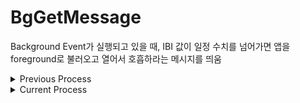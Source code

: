 # BgGetMessage
Background Event가 실행되고 있을 때, IBI 값이 일정 수치를 넘어가면 앱을 foreground로 불러오고 열어서 호흡하라는 메시지를 띄움


<details>
<summary>Previous Process</summary>
<div markdown = "1">

* `BgGetMessageApp.mc`의 `onPhone()`에서 휴대폰 메시지(String)를 받고 있음

* 기존 Garmin 예제는 일단 foreground고...
    - 휴대폰에서 메시지를 받으면 변수 String에 파싱해서 담아줌
    - foreground 화면 View에 받은 텍스트를 보여주고 있으나, 메시지를 받는 함수를 Background App... 혹은 `onTemporalEvent()`에 구현한 뒤 받은 텍스트를 판별하는 코드를 짜보자

→ 휴대폰 메시지를 받는 건 foreground에서만 가능한 동작으로 추정됨(아닐 수도 있음ㅜ)

~~[안드로이드](https://github.com/coitloz88/connectiq-android-sdk/tree/main/Comm%20Android)의 `ConnectIQ.IQOpenApplicationListener()`와 `openMyApp()`을 사용~~

~~ - 워치에서 수집된 센서 데이터가 휴대폰 앱으로 넘어오면, 이런저런 연산 후 워치 앱으로 피드백을 주어야 한다고 판단하는 경우(앱을 열어서 메시지를 보낼 필요 O), 일단 워치에서 앱을 열고 foreground가 실행되면 메시지를 띄운다.~~

* 그런데 어차피 foreground로 앱이 켜지는 거라면 foreground에서 다시 데이터를 수집하면 되니까 굳이 background data를 넘길 필요는 없지 않나? → IBI 데이터를 넘길 필요는 없고, 호흡하라는 메시지를 띄워야하는지 아닌지만 판단하면 될듯

* 애니메이션 기능 자체는 [다른 가민 워치](https://developer.garmin.com/connect-iq/api-docs/Toybox/WatchUi/AnimationDelegate.html)에서 지원하기는 하나 forerunner 55에서는 지원되지 않는 기능..

</div>
</details>

<details>
<summary>Current Process</summary>
<div markdown = "1">


### Emulator
* `BACKGROUND_REPONSE_CODE`가 정상적으로 넘어옴
* IBI값이 잘 측정됨
* emulator에서는 `requestApplicationWake()`를 테스트 할 수 없는 것으로 보임([참고](https://forums.garmin.com/developer/connect-iq/f/discussion/252923/requestapplicationwake-in-onrecive))


### 실제 Device
*  ~~IBI sample이 측정되지 않음...~~ 작동되나 절반 정도는 누락되고 있음
* `requestApplicationWake()`는 제대로 작동하지 않는데 `saveBackgroundData()`와 `Background.exit()`는 잘 작동하는 것 같음(why..)
    - 관련해서 참고: <https://forums.garmin.com/developer/connect-iq/f/discussion/232368/conditional-ontemporalevent-and-requestapplicationwake-for-user-interaction>
    - `Background.exit()` 혹은 `Background.exit(null)`을 호출하는 경우 `Background.requestApplicationWake()`가 제대로 trigger되지 않는 버그 有
    - `Background.exit(true)`를 호출해야함
* 조건문 없이 실행하는 경우 피드백 화면(+이미지)가 정상적으로 출력됨

* 30초동안 데이터 모으기: HRV만 저장하는 거라면 모을 수 있을지도? 테스트 필요
    - sensor callback 함수 부르는 주기 자체는 1~4초이나, 해당 주기에는 데이터를 저장하기만 하고 계산은 백그라운드 프로세스가 끝날때 수행

* 현재는 12 / 12 / 6초 동안 IBI 데이터를 모으고 HRV를 계산하고 있음

</div>
</details>

